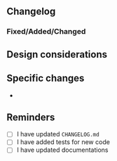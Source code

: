 ## Changelog

### Fixed/Added/Changed

<!-- Copy and paste the entry from CHANGELOG.md. -->

## Design considerations

<!-- Explains what designs we considered and how we chose the final design. -->

## Specific changes

<!-- Explains what changed in details. -->

- 

## Reminders

<!-- Checks all boxes even if it is irrelevant to this pull request. -->

- [ ] I have updated `CHANGELOG.md`
- [ ] I have added tests for new code
- [ ] I have updated documentations
